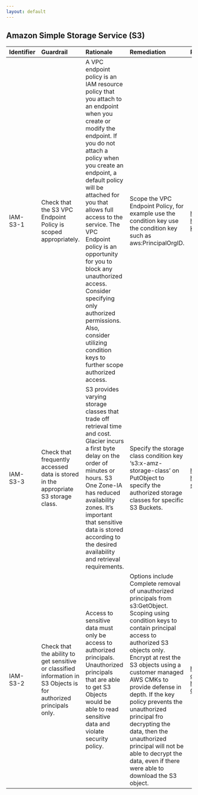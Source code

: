 ```yaml
---
layout: default
---
```


## Amazon Simple Storage Service (S3)

| Identifier   | Guardrail                                                                                                          | Rationale                                                                                                                                                                                                                                                                                                                                                                                                                                                                            | Remediation                                                                                                                                                                                                                                                                                                                                                                                                                                                                  | References                                                                                                                                                                                                             | Policy              | IAM Actions   |
|:-------------|:-------------------------------------------------------------------------------------------------------------------|:-------------------------------------------------------------------------------------------------------------------------------------------------------------------------------------------------------------------------------------------------------------------------------------------------------------------------------------------------------------------------------------------------------------------------------------------------------------------------------------|:-----------------------------------------------------------------------------------------------------------------------------------------------------------------------------------------------------------------------------------------------------------------------------------------------------------------------------------------------------------------------------------------------------------------------------------------------------------------------------|:-----------------------------------------------------------------------------------------------------------------------------------------------------------------------------------------------------------------------|:--------------------|:--------------|
| IAM-S3-1     | Check that the S3 VPC Endpoint Policy is scoped appropriately.                                                     | A VPC endpoint policy is an IAM resource policy that you attach to an endpoint when you create or modify the endpoint. If you do not attach a policy when you create an endpoint, a default policy will be attached for you that allows full access to the service. The VPC Endpoint policy is an opportunity for you to block any unauthorized access. Consider specifying only authorized permissions. Also, consider utilizing condition keys to further scope authorized access. | Scope the VPC Endpoint Policy, for example use the condition key use the condition key such as aws:PrincipalOrgID.                                                                                                                                                                                                                                                                                                                                                           | https://docs.aws.amazon.com/vpc/latest/userguide/vpc-endpoints-access.html https://docs.aws.amazon.com/IAM/latest/UserGuide/reference_policies_condition-keys.html#condition-keys-principalorgid                       | VPC Endpoint Policy |               |
| IAM-S3-3     | Check that frequently accessed data is stored in the appropriate S3 storage class.                                 | S3 provides varying storage classes that trade off retrieval time and cost. Glacier incurs a first byte delay on the order of minutes or hours. S3 One Zone-IA has reduced availability zones. It’s important that sensitive data is stored according to the desired availability and retrieval requirements.                                                                                                                                                                        | Specify the storage class condition key ‘s3:x-amz-storage-class’ on PutObject to specify the authorized storage classes for specific S3 Buckets.                                                                                                                                                                                                                                                                                                                             | https://aws.amazon.com/s3/storage-classes/ https://docs.aws.amazon.com/IAM/latest/UserGuide/list_amazons3.html#amazons3-s3_x-amz-storage-class https://answers.amazon.com/questions/88994                              | nan                 |               |
| IAM-S3-2     | Check that the ability to get sensitive or classified information in S3 Objects is for authorized principals only. | Access to sensitive data must only be access to authorized principals. Unauthorized principals that are able to get S3 Objects would be able to read sensitive data and violate security policy.                                                                                                                                                                                                                                                                                     | Options include Complete removal of unauthorized principals from s3:GetObject. Scoping using condition keys to contain principal access to authorized S3 objects only. Encrypt at rest the S3 objects using a customer managed AWS CMKs to provide defense in depth. If the key policy prevents the unauthorized principal fro decrypting the data, then the unauthorized principal will not be able to decrypt the data, even if there were able to download the S3 object. | https://aws.amazon.com/blogs/security/how-to-use-bucket-policies-and-apply-defense-in-depth-to-help-secure-your-amazon-s3-data/ https://docs.aws.amazon.com/IAM/latest/UserGuide/list_amazons3.html#amazons3-GetObject | nan                 | s3:GetObject  |